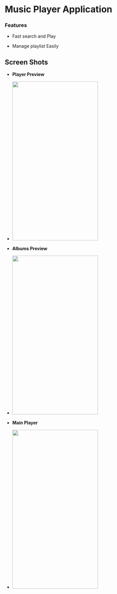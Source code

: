 # Music Player Application

### Features

- Fast search and Play

- Manage playlist Easily


## Screen Shots
  
  
  - **Player Preview**
  - <img src="" height=500 width=270>


  
  - **Albums Preview**
  - <img src="" height=500 width=270>
  
  
  - **Main Player**
  - <img src="" height=500 width=270>
